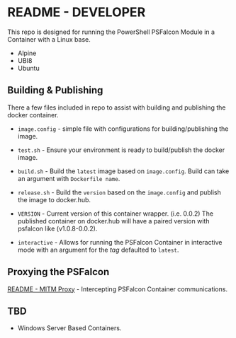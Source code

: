 # README - DEVELOPER

This repo is designed for running the PowerShell PSFalcon Module in a Container with a Linux base.

* Alpine  
* UBI8
* Ubuntu

## Building & Publishing

There a few files included in repo to assist with building and publishing the docker container.

* `image.config` - simple file with configurations for building/publishing the image.
* `test.sh` - Ensure your environment is ready to build/publish the docker image.
* `build.sh` - Build the `latest` image based on `image.config`. Build can take an argument with `Dockerfile name`.
* `release.sh` - Build the `version` based on the `image.config` and publish the image to docker.hub.
* `VERSION` - Current version of this container wrapper. (i.e. 0.0.2) The published container on docker.hub will have a paired version with psfalcon like (v1.0.8-0.0.2).

* `interactive` - Allows for running the PSFalcon Container in interactive mode with an argument for the *tag* defaulted to `latest`.

## Proxying the PSFalcon

[README - MITM Proxy](proxy/README.mitm.md) - Intercepting PSFalcon Container communications.

## TBD

* Windows Server Based Containers.
